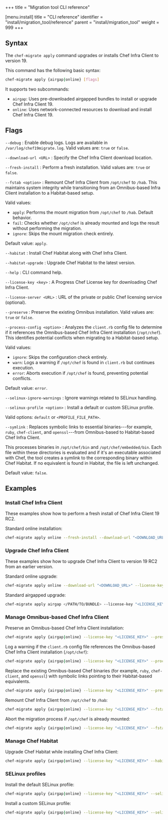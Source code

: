 +++
title = "Migration tool CLI reference"

[menu.install]
title = "CLI reference"
identifier = "install/migration_tool/reference"
parent = "install/migration_tool"
weight = 999
+++

## Syntax

The `chef-migrate apply` command upgrades or installs Chef Infra Client to version 19.

This command has the following basic syntax:

```sh
chef-migrate apply {airgap|online} [flags]
```

It supports two subcommands:

- `airgap`: Uses pre-downloaded airgapped bundles to install or upgrade Chef Infra Client 19.
- `online`: Uses network-connected resources to download and install Chef Infra Client 19.

## Flags

<!-- markdownlint-disable MD006 MD007 -->

`--debug`
: Enable debug logs. Logs are available in `/var/log/chef19migrate.log`. Valid values are: `true` or `false`.

`--download-url <URL>`
: Specify the Chef Infra Client download location.

`--fresh-install`
: Perform a fresh installation. Valid values are: `true` or `false`.

`--fstab <option>`
: Remount Chef Infra Client from `/opt/chef` to `/hab`.
  This maintains system integrity while transitioning from an Omnibus-based Infra Client installation to a Habitat-based setup.

  Valid values:

  - `apply`: Performs the mount migration from `/opt/chef` to `/hab`. Default behavior.
  - `fail`: Checks whether `/opt/chef` is already mounted and logs the result without performing the migration.
  - `ignore`: Skips the mount migration check entirely.

  Default value: `apply`.

`--habitat`
: Install Chef Habitat along with Chef Infra Client.

`--habitat-upgrade`
: Upgrade Chef Habitat to the latest version.

`--help`
: CLI command help.

`--license-key <key>`
: A Progress Chef License key for downloading Chef Infra Client.

`--license-server <URL>`
: URL of the private or public Chef licensing service (optional).

`--preserve`
: Preserve the existing Omnibus installation. Valid values are: `true` or `false`.

`--process-config <option>`
: Analyzes the `client.rb` config file to determine if it references the Omnibus-based Chef Infra Client installation (`/opt/chef`). This identifies potential conflicts when migrating to a Habitat-based setup.

  Valid values:

  - `ignore`: Skips the configuration check entirely.
  - `warn`: Logs a warning if `/opt/chef` is found in `client.rb` but continues execution.
  - `error`: Aborts execution if `/opt/chef` is found, preventing potential conflicts.

  Default value: `error`.

`--selinux-ignore-warnings`
: Ignore warnings related to SELinux handling.

`--selinux-profile <option>`
: Install a default or custom SELinux profile.

  Valid options: `default` or `<PROFILE_FILE_PATH>`.

`--symlink`
: Replaces symbolic links to essential binaries---for example, `ruby`, `chef-client`, and `openssl`---from Omnibus-based to Habitat-based Chef Infra Client.

  This processes binaries in `/opt/chef/bin` and `/opt/chef/embedded/bin`. Each file within these directories is evaluated and if it's an executable associated with Chef, the tool creates a symlink to the corresponding binary within Chef Habitat. If no equivalent is found in Habitat, the file is left unchanged.

  Default value: `false`.

<!-- markdownlint-enable MD006 MD007 -->

## Examples

### Install Chef Infra Client

These examples show how to perform a fresh install of Chef Infra Client 19 RC2.

Standard online installation:

```sh
chef-migrate apply online --fresh-install --download-url "<DOWNLOAD_URL>" --license-key "<LICENSE_KEY>"
```

<!---
Standard airgapped installation:

```sh
chef-migrate apply airgap </PATH/TO/BUNDLE> --fresh-install --license-key "<LICENSE_KEY>"
```
--->

### Upgrade Chef Infra Client

These examples show how to upgrade Chef Infra Client to version 19 RC2 from an earlier version.

Standard online upgrade:

```sh
chef-migrate apply online --download-url "<DOWNLOAD_URL>" --license-key "<LICENSE_KEY>"
```

Standard airgapped upgrade:

```sh
chef-migrate apply airgap </PATH/TO/BUNDLE> --license-key "<LICENSE_KEY>"
```

### Manage Omnibus-based Chef Infra Client

Preserve an Omnibus-based Chef Infra Client installation:

```sh
chef-migrate apply {airgap|online} --license-key "<LICENSE_KEY>" --preserve
```

Log a warning if the `client.rb` config file references the Omnibus-based Chef Infra Client installation (`/opt/chef`):

```sh
chef-migrate apply {airgap|online} --license-key "<LICENSE_KEY>" --process-config warn
```

Replace the existing Omnibus-based Chef binaries (for example, `ruby`, `chef-client`, and `openssl`) with symbolic links pointing to their Habitat-based equivalents.

```sh
chef-migrate apply {airgap|online} --license-key "<LICENSE_KEY>" --preserve --symlink
```

Remount Chef Infra Client from `/opt/chef` to `/hab`:

```sh
chef-migrate apply {airgap|online} --license-key "<LICENSE_KEY>" --fstab apply
```

Abort the migration process if `/opt/chef` is already mounted:

```sh
chef-migrate apply {airgap|online} --license-key "<LICENSE_KEY>" --fstab fail
```

### Manage Chef Habitat

Upgrade Chef Habitat while installing Chef Infra Client:

```sh
chef-migrate apply {airgap|online} --license-key "<LICENSE_KEY>" --habitat-upgrade
```

### SELinux profiles

Install the default SELinux profile:

```sh
chef-migrate apply {airgap|online} --license-key "<LICENSE_KEY>" --selinux-profile default --selinux-ignore-warnings
```

Install a custom SELinux profile:

```sh
chef-migrate apply {airgap|online} --license-key "<LICENSE_KEY>" --selinux-profile <PATH/TO/CUSTOM/PROFILE>
```
